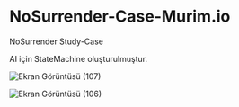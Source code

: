 # NoSurrender-Case-Murim.io
 NoSurrender Study-Case

 AI için StateMachine oluşturulmuştur.
 
![Ekran Görüntüsü (107)](https://github.com/FthElmas/NoSurrender-Case-Murim.io/assets/108184120/71a0998e-ed8d-408e-8ee6-8ae6f70f62e2)

![Ekran Görüntüsü (106)](https://github.com/FthElmas/NoSurrender-Case-Murim.io/assets/108184120/52ff4f8c-71a3-4b1e-b530-229c045c66f1)
